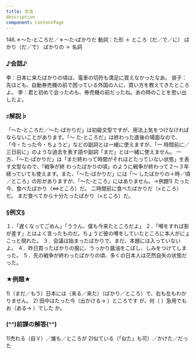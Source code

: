 ```yaml
---
title: 文法：
description
component: ContentPage
---
```



146.＊～た‐ところだ／＊～た‐ばかりだ
動詞：た形 ＋ ところ（だ／で／に）
ばかり（だ／で）
ばかりの ＋ 名詞
### ♪会話♪
李：日本に来たばかりの頃は、電車の切符も満足に買えなかったなあ。
良子：先ほども、自動券売機の前で困っている外国の人に、買い方を教えてきたところよ。
李：君と初めて会ったのも、券売機の前だったね。あの時のことを思い出したよ。
### ♯解説♭
「～た‐ところだ／～た‐ばかりだ」は初級文型ですが、用法上気をつけなければならないことがあります。「～ た‐ところだ」は終わった直後の場面なので、「今・たった今・ちょうど」などの副詞とは一緒に使えますが、「一 時間前に／三日前に」のような過去を表す語や副詞「まだ」とは一緒に使えません。
一方、「～た‐ばかりだ」は「まだ終わって時間がそれほどたっていない状態」を表す文型なので、「戦争が終 わったばかりの頃」のように戦争が終わって２～３年経っていても使えます。また、「～た‐ばかりだ」には「～ したばかりの＋時／頃／ところ」の形がありますが、「～た‐ところ」にはありません。→例題1)
たった今、食べたばかり（⇔ところ）だ。 二時間前に食べたばかりだ（×ところ）だ。 まだ食べてから十分たったばかり（×ところ）だ。
### §例文§
１．「遅くなってごめん」「ううん、僕も今来たところだよ」
２．「噂をすれば影が差す」とはよく言ったものだ。ちょうど彼の噂をしていたところに本人がにょこっと現れた。
３．会議は始まったばかりで、まだ、本題には入っていないよ。
４．昨日買ったばかりの服に、うっかり醤油をこぼし、しみをつけてしまった。
５．先の戦争が終わったばかりの頃、多くの日本人は茫然自失の状態だった。
### ★例題★
1)（まだ／もう）日本には（来る／来た）（ばかり／ところ）で、右も左もわかりません。
2) 田中はたった今（出かける→ ）ところです が、何（ ）急用でもお（ある→ ）でした
か。        
### (^^)前課の解答(^^)
1)売れる（自Ｖ）／誰も／ところが
2)似ている（「似た」も可）／かけた／だった

